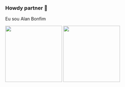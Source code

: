 ### Howdy partner 🤠

Eu sou Alan Bonfim

<div>
  <img height="180em" src="https://github-readme-stats.vercel.app/api?username=bonfimalan&show_icons=true&theme=dracula">
  <img height="180em" src="https://github-readme-stats.vercel.app/api/top-langs/?username=bonfimalan&layout=compact&show_icons=true&theme=dracula&langs_count=6&exclude_repo=projetoAP2">
</div>
